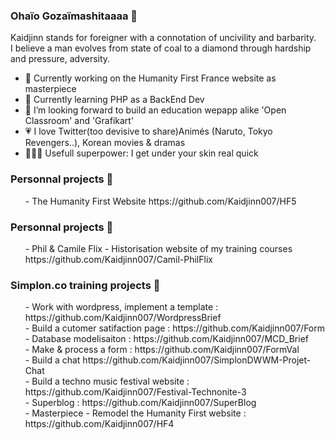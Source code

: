 ### Ohaïo Gozaïmashitaaaa 🏯

Kaidjinn stands for foreigner with a connotation of uncivility and barbarity.<br>
I believe a man evolves from state of coal to a diamond through hardship and pressure, adversity.

- 🔭 Currently working on the Humanity First France website as masterpiece
- 🌱 Currently learning PHP as a BackEnd Dev
- 👯 I’m looking forward to build an education wepapp alike 'Open Classroom' and 'Grafikart'
- :heartpulse: I love Twitter(too devisive to share)Animés (Naruto, Tokyo Revengers..), Korean movies & dramas
- 🦸🏽‍♂️ Usefull superpower: I get under your skin real quick

### Personnal projects 🚧
<ul>- The Humanity First Website https://github.com/Kaidjinn007/HF5</ul>

### Personnal projects 🚧
<ul>- Phil & Camile Flix - Historisation website of my training courses https://github.com/Kaidjinn007/Camil-PhilFlix</ul>

### Simplon.co training projects 🏫
<ul>
- Work with wordpress, implement a template : https://github.com/Kaidjinn007/WordpressBrief<br>
- Build a cutomer satifaction page : https://github.com/Kaidjinn007/Form<br>
- Database modelisaiton : https://github.com/Kaidjinn007/MCD_Brief<br>
- Make & process a form : https://github.com/Kaidjinn007/FormVal<br> 
- Build a chat https://github.com/Kaidjinn007/SimplonDWWM-Projet-Chat<br>
- Build a techno music festival website : https://github.com/Kaidjinn007/Festival-Technonite-3<br>
- Superblog : https://github.com/Kaidjinn007/SuperBlog<br>
- Masterpiece - Remodel the Humanity First website : https://github.com/Kaidjinn007/HF4<br>
</ul>

<!--

https://github.com/adam-p/markdown-here/wiki/Markdown-Cheatsheet

Kaidjinn stands for foreigner with a connotation of uncivility and barbarity.
I believe a man evolves from state of coal to a diamond through hardship and pressure, adversity.

Liens
[Build a chat] (https://github.com/Kaidjinn007/SimplonDWWM-Projet-Chat "Chat app")
[google] (http://www.google.com "link to google")
[google] (http://www.google.com "link to google")
[google] (http://www.google.com "link to google")

- 🤔 I’m looking for help with ...
- 💬 Ask me about ...
- 📫 How to reach me: ...
- 😄 Pronouns: ...
- ⚡ Fun fact: ...
-->
